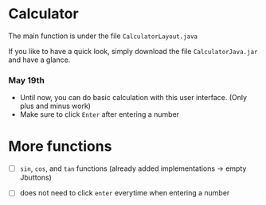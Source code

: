 # Calculator

The main function is under the file ```CalculatorLayout.java```

If you like to have a quick look, simply download the file ```CalculatorJava.jar``` and have a glance.

### May 19th
- Until now, you can do basic calculation with this user interface. (Only plus and minus work)
- Make sure to click ```Enter``` after entering a number

# More functions
- [ ] ```sin```, ```cos```, and ```tan``` functions (already added implementations -> empty Jbuttons)

- [ ] does not need to click ```enter``` everytime when entering a number

